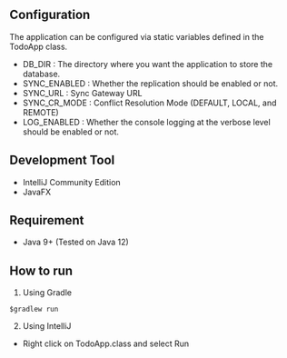 ## Configuration
The application can be configured via static variables defined in the TodoApp class.

* DB_DIR : The directory where you want the application to store the database.
* SYNC_ENABLED : Whether the replication should be enabled or not.
* SYNC_URL : Sync Gateway URL
* SYNC_CR_MODE : Conflict Resolution Mode (DEFAULT, LOCAL, and REMOTE)
* LOG_ENABLED : Whether the console logging at the verbose level should be enabled or not.

## Development Tool
* IntelliJ Community Edition
* JavaFX

## Requirement
* Java 9+ (Tested on Java 12)

## How to run

1. Using Gradle

 ```
 $gradlew run
 ```
2. Using IntelliJ

 * Right click on TodoApp.class and select Run
